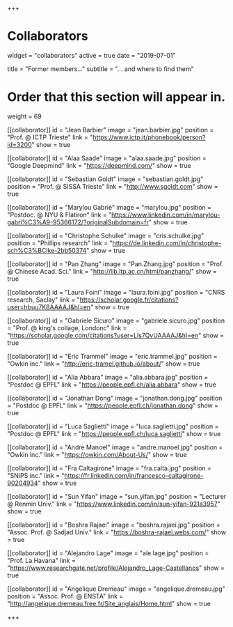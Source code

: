 +++
# Collaborators
widget = "collaborators"
active = true
date = "2019-07-01"

title = "Former members..."
subtitle = "... and where to find them"

# Order that this section will appear in.
weight = 69

[[collaborator]]
	id = "Jean Barbier"
	image = "jean.barbier.jpg"
	position = "Prof. @ ICTP Trieste"
	link = "https://www.ictp.it/phonebook/person?id=3200"
	show = true

[[collaborator]]
	id = "Alaa Saade"
	image = "alaa.saade.jpg"
	position = "Google Deepmind"
	link = "https://deepmind.com/"
	show = true

[[collaborator]]
	id = "Sebastian Goldt"
	image = "sebastian.goldt.jpg"
	position = "Prof. @ SISSA Trieste"
	link = "http://www.sgoldt.com"
	show = true

[[collaborator]]
	id = "Marylou Gabrié"
	image = "marylou.jpg"
	position = "Postdoc. @ NYU & Flatiron"
	link = "https://www.linkedin.com/in/marylou-gabri%C3%A9-95366172/?originalSubdomain=fr"
	show = true
  
[[collaborator]]
	id = "Christophe Schulke"
	image = "cris.schulke.jpg"
	position = "Phillips research"
	link = "https://de.linkedin.com/in/christophe-sch%C3%BClke-2bb50374"
	show = true

[[collaborator]]
	id = "Pan Zhang"
	image = "Pan.Zhang.jpg"
	position = "Prof. @ Chinese Acad. Sci."
	link = "http://lib.itp.ac.cn/html/panzhang/"
	show = true

[[collaborator]]
        id = "Laura Foini"
        image = "laura.foini.jpg"
        position = "CNRS research, Saclay"
        link = "https://scholar.google.fr/citations?user=hbuu7K8AAAAJ&hl=en"
        show = true

[[collaborator]]
        id = "Gabriele Sicuro"
        image = "gabriele.sicuro.jpg"
        position = "Prof. @ king's collage, Londonc"
        link = "https://scholar.google.com/citations?user=Lls7QvUAAAAJ&hl=en"
        show = true

[[collaborator]]
	id = "Eric Trammel"
        image = "eric.trammel.jpg"
	position = "Owkin inc."
	link = "http://eric-tramel.github.io/about/"
	show = true

[[collaborator]]
        id = "Alia Abbara"
        image = "alia.abbara.jpg"
        position = "Postdoc @ EPFL"
        link = "https://people.epfl.ch/alia.abbara"
        show = true


[[collaborator]]
        id = "Jonathan Dong"
        image = "jonathan.dong.jpg"
        position = "Postdoc @ EPFL"
        link = "https://people.epfl.ch/jonathan.dong"
        show = true

[[collaborator]]
        id = "Luca Saglietti"
        image = "luca.saglietti.jpg"
        position = "Postdoc @ EPFL"
        link = "https://people.epfl.ch/luca.saglietti"
        show = true


[[collaborator]]
	id = "Andre Manoel"
    image = "andre.manoel.jpg"
	position = "Owkin inc."
	link = "https://owkin.com/About-Us/"
	show = true

[[collaborator]]
	id = "Fra Caltagirone"
        image = "fra.calta.jpg"
	position = "SNIPS inc."
	link = "https://fr.linkedin.com/in/francesco-caltagirone-90204934"
	show = true


[[collaborator]]
        id = "Sun Yifan"
        image = "sun.yifan.jpg"
        position =  "Lecturer @ Renmin Univ."
        link = "https://www.linkedin.com/in/sun-yifan-921a3957"
        show = true

[[collaborator]]
        id = "Boshra Rajaei"
        image = "boshra.rajaei.jpg"
        position =  "Assoc. Prof. @ Sadjad Univ."
        link = "https://boshra-rajaei.webs.com/"
        show = true
	
[[collaborator]]
	id = "Alejandro Lage"
	image = "ale.lage.jpg"
	position =  "Prof. La Havana"
        link = "https://www.researchgate.net/profile/Alejandro_Lage-Castellanos"
	show = true

[[collaborator]]
	id = "Angelique Dremeau"
    image = "angelique.dremeau.jpg"
	position = "Assoc. Prof. @ ENSTA"
	link = "http://angelique.dremeau.free.fr/Site_anglais/Home.html"
	show = true
  
+++
